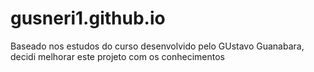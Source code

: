 # gusneri1.github.io 
Baseado nos estudos do curso desenvolvido pelo GUstavo Guanabara, decidi melhorar este projeto com os conhecimentos
